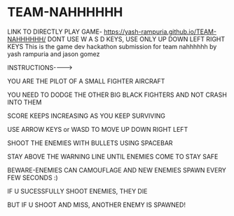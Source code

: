 # TEAM-NAHHHHHH
LINK TO DIRECTLY PLAY GAME- https://yash-rampuria.github.io/TEAM-NAHHHHHH/
DONT USE W A S D KEYS, USE ONLY UP DOWN LEFT RIGHT KEYS
This is the game dev hackathon submission for team nahhhhhh by yash rampuria and jason gomez

INSTRUCTIONS---->


  
  YOU ARE THE PILOT OF A SMALL FIGHTER AIRCRAFT
  
  YOU NEED TO DODGE THE OTHER BIG BLACK FIGHTERS AND NOT CRASH INTO THEM
  
  SCORE KEEPS INCREASING AS YOU KEEP SURVIVING
  
  USE ARROW KEYS or WASD TO MOVE UP DOWN RIGHT LEFT
  
  SHOOT THE ENEMIES WITH BULLETS USING SPACEBAR
  
  STAY ABOVE THE WARNING LINE UNTIL ENEMIES COME TO STAY SAFE
  
  BEWARE-ENEMIES CAN CAMOUFLAGE AND NEW ENEMIES SPAWN EVERY FEW SECONDS :)
  
  IF U SUCESSFULLY SHOOT ENEMIES, THEY DIE
  
  BUT IF U SHOOT AND MISS, ANOTHER ENEMY IS SPAWNED!
  
